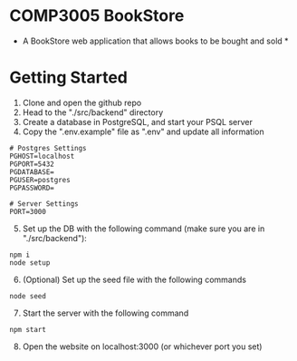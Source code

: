 # COMP3005 BookStore

* A BookStore web application that allows books to be bought and sold *

# Getting Started
1. Clone and open the github repo
2. Head to the "./src/backend" directory
3. Create a database in PostgreSQL, and start your PSQL server
4. Copy the ".env.example" file as ".env" and update all information
```
# Postgres Settings
PGHOST=localhost
PGPORT=5432
PGDATABASE=
PGUSER=postgres
PGPASSWORD=

# Server Settings
PORT=3000
```
5. Set up the DB with the following command (make sure you are in "./src/backend"):
```
npm i
node setup
```
6. (Optional) Set up the seed file with the following commands
```
node seed
```
7. Start the server with the following command
```
npm start
```
8. Open the website on localhost:3000 (or whichever port you set)

